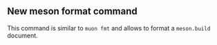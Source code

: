 ## New meson format command

This command is similar to `muon fmt` and allows to format a `meson.build`
document.
